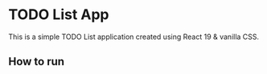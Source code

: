 # TODO List App

This is a simple TODO List application created using React 19 & vanilla CSS.

## How to run
